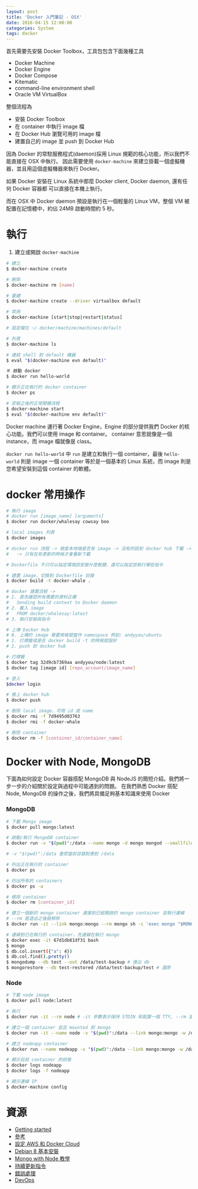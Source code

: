 ```yaml
---
layout: post
title: 'Docker 入門筆記 - OSX'
date: 2016-04-15 12:00:00
categories: System
tags: docker
---
```


首先需要先安裝 Docker Toolbox，工具包包含下面幾種工具

<!--more-->

* Docker Machine
* Docker Engine
* Docker Compose
* Kitematic
* command-line environment shell
* Oracle VM VirtualBox

整個流程為

* 安裝 Docker Toolbox
* 在 container 中執行 image 檔
* 在 Docker Hub 瀏覽可用的 image 檔
* 建置自己的 image 並 push 到 Docker Hub


因為 Docker 的常駐服務程式(daemon)採用 Linux 規範的核心功能，所以我們不能直接在 OSX 中執行。
因此需要使用 `docker-machine` 來建立掛載一個虛擬機器，並且用這個虛擬機器來執行 Docker。

如果 Docker 安裝在 Linux 系統中那麼 Docker client, Docker daemon, 還有任何 Docker 容器都
可以直接在本機上執行。

而在 OSX 中 Docker daemon 預設是執行在一個輕量的 Linux VM，整個 VM 被配置在記憶體中，約佔 24MB
啟動時間約 5 秒。

# 執行

1. 建立或開啟 `docker-machine`

~~~bash
# 建立
$ docker-machine create

# 刪除
$ docker-machine rm [name]

# 重建
$ docker-machine create --driver virtualbox default

# 常用
$ docker-machine [start|stop|restart|status]

# 設定檔在 ~/.docker/machine/machines/default

# 列表
$ docker-machine ls

# 連結 shell 到 default 機器
$ eval "$(docker-machine evn default)"

＃ 啟動 docker
$ docker run hello-world

# 顯示正在執行的 docker container
$ docker ps

# 安裝之後的正常開機流程
$ docker-machine start
$ eval "$(docker-machine env default)"
~~~

Docker machine 運行著 Docker Engine，Engine 的部分提供我們 Docker 的核心功能。我們可以使用 image 和 container。
container 意思就像是一個 instance，而 image 檔就像是 class。

`docker run hello-world` 中 `run` 是建立和執行一個 container，最後 `hello-world` 則是 image
一個 container 等於是一個基本的 Linux 系統，而 image 則是您希望安裝到這個 container 的軟體。

# docker 常用操作

~~~bash
# 執行 image
# docker run [image_name] [arguments]
$ docker run docker/whalesay cowsay boo

# local images 列表
$ docker images

# docker run 流程 -> 檢查本地端是否有 image -> 沒有的話到 docker hub 下載 -> 有的話沿用
#   -> 只有在有更新的時候才會重新下載

# Dockerfile 不只可以指定環境該安裝什麼軟體，還可以指定該執行哪些指令

# 建置 image，切換到 Dockerfile 目錄
$ docker build -t docker-whale .

# docker 建置流程 ->
# 1. 首先確認所有需要的資料正確
#   Sending build context to Docker daemon
# 2. 載入 image
#   FROM docker/whalesay:latest
# 3. 執行安裝與指令

# 上傳 Docker Hub
# 0. 上傳的 image 需要用帳號當作 namespace 例如: andyyou/ubuntu
# 1. 打標籤或是在 docker build -t 的時候就設好
# 2. push 到 docker hub

# 打標籤
$ docker tag 32d9cb7369aa andyyou/node:latest
$ docker tag [image id] [repo_account/image_name]

# 登入
$docker login

# 推上 docker hub
$ docker push

# 刪除 local image，可用 id 或 name
$ docker rmi -f 7d9495d03763
$ docker rmi -f docker-whale

# 刪除 container
$ docker rm -f [container_id/container_name]
~~~


# Docker with Node, MongoDB

下面為如何設定 Docker 容器搭配 MongoDB 與 NodeJS 的簡短介紹。我們將一步一步的介紹關於設定與過程中可能遇到的問題。
在我們熟悉 Docker 搭配 Node, MongoDB 的操作之後，我們將具備足夠基本知識來使用 Docker

### MongoDB

~~~bash
# 下載 Mongo image
$ docker pull mongo:latest

# 啟動/執行 MongoDB container
$ docker run -v "$(pwd)":/data --name mongo -d mongo mongod --smallfiles

# -v "$(pwd)":/data 會把當前目錄對應到 /data

# 列出正在執行的 container
$ docker ps

# 列出所有的 containers
$ docker ps -a

# 移除 container
$ docker rm [container_id]

# 建立一個新的 mongo container 連接到已經開啟的 mongo container 並執行連線
# --rm 是退出之後就移除
$ docker run -it --link mongo:mongo --rm mongo sh -c 'exec mongo "$MONGO_PORT_27017_TCP_ADDR:$MONGO_PORT_27017_TCP_PORT/test"'

# 連線到已在執行的 container，先連線在執行 mongo
$ docker exec -it 67d1db81df31 bash
$ mongo
$ db.col.insert({"a": 4})
$ db.col.find().pretty()
$ mongodump --db test --out /data/test-backup # 匯出 db
$ mongorestore --db test-restored /data/test-backup/test # 還原
~~~

### Node

~~~bash
# 下載 node image
$ docker pull node:latest

# 執行
$ docker run -it --rm node # -it 參數表示保持 STDIN 和配置一個 TTY, --rm 當退出 node 的時候關閉 container

# 建立一個 container 並且 mounted 到 mongo
$ docker run -it --name node -v "$(pwd)":/data --link mongo:mongo -w /data -p 8082:3000 node bash

# 建立 nodeapp container
$ docker run --name nodeapp -v "$(pwd)":/data --link mongo:mongo -w /data/app/sandbox -p 8082:3000 -d node npm start

# 顯示目前 container 的狀態
$ docker logs nodeapp
$ docker logs -f nodeapp

# 顯示連線 IP
$ docker-machine config
~~~

# 資源

* [Getting started](https://docs.docker.com/mac/)
* [參考](https://docs.docker.com/engine/installation/mac/)
* [設定 AWS 和 Docker Cloud](https://docs.docker.com/docker-cloud/getting-started/link-aws/#limit-dockercloud-user-to-a-specific-ec2-region)
* [Debian 8 基本安裝](http://blog.programster.org/things-to-do-after-installing-debian-8-0/)
* [Mongo with Node 教學](http://ifdattic.com/how-to-mongodb-nodejs-docker/)
* [持續更新指令](https://gist.github.com/andyyou/b88d74fc180375b9ede9)
* [錯誤處理](https://github.com/docker/toolbox/issues/346)
* [DevOps](http://blog.amowu.com/2015/04/devops-continuous-integration-delivery-docker-circleci-aws-beanstalk.html)
